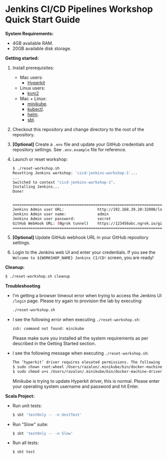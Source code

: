 # Jenkins CI/CD Pipelines Workshop Quick Start Guide

**System Requirements:**
* 4GB available RAM.
* 20GB available disk storage.


**Getting started:**
1. Install prerequisites:
    * Mac users: 
        * [Hyperkit](https://minikube.sigs.k8s.io/docs/drivers/hyperkit/)
    * Linux users: 
        * [kvm2](https://minikube.sigs.k8s.io/docs/drivers/kvm2/)
    * Mac + Linux:
        * [minikube](https://kubernetes.io/docs/tasks/tools/install-minikube/).
        * [kubectl](https://kubernetes.io/docs/tasks/tools/install-kubectl/).
        * [helm](https://helm.sh/docs/intro/install/).
        * [sbt](https://www.scala-sbt.org/1.x/docs/Setup.html).
    
2. Checkout this repository and change directory to the root of the repository.

3. **[Optional]** Create a `.env` file and update your GitHub credentials and repository settings.
   See `.env.example` file for reference. 

4. Launch or reset workshop:
    ```bash
    $ ./reset-workshop.sh
   Resetting Jenkins workshop: 'cicd-jenkins-workshop-1'...
   ...
   Switched to context "cicd-jenkins-workshop-1".
   Installing Jenkins...
   Done!
   
   
   ====================================================================================
   Jenkins Admin user URL:               http://192.168.39.20:32000/login
   Jenkins Admin user name:              admin
   Jenkins Admin user password:          secret
   GitHub WebHook URL: (Ngrok tunnel)    https://123456abc.ngrok.io/github-webhook/
   ====================================================================================
    ```

5. **[Optional]** Update GitHub webhook URL in your GitHub repository settings.

6. Login to the Jenkins web UI and enter your credentials. If you see the 
`Welcome to ${WORKSHOP_NAME} Jenkins CI/CD!` screen, you are ready!


**Cleanup:**
```bash
$ ./reset-workshop.sh cleanup
```

**Troubleshooting**

* I'm getting a browser timeout error when trying to access the Jenkins UI `/login` page.
  Please try again to provision the lab by executing: 
  
    ```bash
    ./reset-workshop.sh
    ```
  
* I see the following error when executing `./reset-workshop.sh`: 
  
    ```bash
    zsh: command not found: minikube
    ```
  Please make sure you installed all the system requirements as per described
  in the Getting Started section.

* I see the following message when executing `./reset-workshop.sh`:

    ```bash
    The ‘hyperkit’ driver requires elevated permissions. The following commands will be executed:
    $ sudo chown root:wheel /Users/razalon/.minikube/bin/docker-machine-driver-hyperkit 
    $ sudo chmod u+s /Users/razalon/.minikube/bin/docker-machine-driver-hyperkit 
    ```
  Minikube is trying to update Hyperkit driver, this is normal. Please enter your operating system 
  username and password and hit Enter. 

**Scala Project:**
* Run unit tests:
    ```bash
    $ sbt 'testOnly -- -n UnitTest'
    ```
* Run "Slow" suite:
    ```bash
    $ sbt 'testOnly -- -n Slow'
    ```
* Run all tests:
    ```bash
    $ sbt test
    ```
